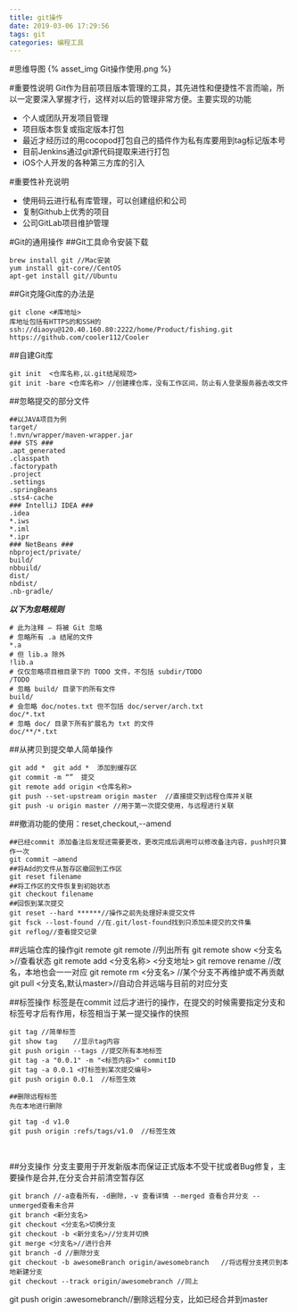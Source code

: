 ```yaml
---
title: git操作
date: 2019-03-06 17:29:56
tags: git
categories: 编程工具
---
```


#思维导图
{% asset_img Git操作使用.png %}

#重要性说明
Git作为目前项目版本管理的工具，其先进性和便捷性不言而喻，所以一定要深入掌握才行，这样对以后的管理非常方便。主要实现的功能
* 个人或团队开发项目管理
* 项目版本恢复或指定版本打包
* 最近才经历过的用cocopod打包自己的插件作为私有库要用到tag标记版本号
* 目前Jenkins通过git源代码提取来进行打包
* iOS个人开发的各种第三方库的引入

#重要性补充说明
* 使用码云进行私有库管理，可以创建组织和公司
* 复制Github上优秀的项目
* 公司GitLab项目维护管理

#Git的通用操作
##Git工具命令安装下载

    brew install git //Mac安装    
    yum install git-core//CentOS
    apt-get install git//Ubuntu
##Git克隆Git库的办法是

    git clone <#库地址>     
    库地址包括有HTTPS的和SSH的
    ssh://diaoyu@120.40.160.80:2222/home/Product/fishing.git
    https://github.com/cooler112/Cooler

##自建Git库

    git init  <仓库名称,以.git结尾规范>
    git init -bare <仓库名称> //创建裸仓库，没有工作区间，防止有人登录服务器去改文件

##忽略提交的部分文件

    ##以JAVA项目为例
    target/
    !.mvn/wrapper/maven-wrapper.jar
    ### STS ###
    .apt_generated
    .classpath
    .factorypath
    .project
    .settings
    .springBeans
    .sts4-cache
    ### IntelliJ IDEA ###
    .idea
    *.iws
    *.iml
    *.ipr
    ### NetBeans ###
    nbproject/private/
    build/
    nbbuild/
    dist/
    nbdist/
    .nb-gradle/
***以下为忽略规则***

    # 此为注释 – 将被 Git 忽略
    # 忽略所有 .a 结尾的文件
    *.a
    # 但 lib.a 除外
    !lib.a
    # 仅仅忽略项目根目录下的 TODO 文件，不包括 subdir/TODO
    /TODO
    # 忽略 build/ 目录下的所有文件
    build/
    # 会忽略 doc/notes.txt 但不包括 doc/server/arch.txt
    doc/*.txt
    # 忽略 doc/ 目录下所有扩展名为 txt 的文件
    doc/**/*.txt



##从拷贝到提交单人简单操作

    git add *  git add *  添加到缓存区
    git commit -m “”  提交
    git remote add origin <仓库名称>
    git push --set-upstream origin master  //直接提交到远程仓库并关联
    git push -u origin master //用于第一次提交使用，与远程进行关联

##撤消功能的使用：reset,checkout,--amend

    ##已经commit 添加备注后发现还需要更改，更改完成后调用可以修改备注内容，push时只算作一次
    git commit —amend
    ##将Add的文件从暂存区撤回到工作区
    git reset filename
    ##将工作区的文件恢复到初始状态
    git checkout filename
    ##回恢到某次提交
    git reset --hard ******//操作之前先处理好未提交文件
    git fsck --lost-found //在.git/lost-found找到只添加未提交的文件集
    git reflog//查看提交记录

##远端仓库的操作git remote
    git remote //列出所有
    git remote show <分支名>//查看状态
    git remote add <分支名称>  <分支地址>
    git remove rename //改名，本地也会一一对应
    git remote rm <分支名>  //某个分支不再维护或不再贡献
    git pull   <分支名,默认master>//自动合并远端与目前的对应分支

  ##标签操作
标签是在commit 过后才进行的操作，在提交的时候需要指定分支和标签号才后有作用，标签相当于某一提交操作的快照

    git tag //简单标签
    git show tag	//显示tag内容
    git push origin --tags //提交所有本地标签
    git tag -a "0.0.1" -m "<标签内容>" commitID
    git tag -a 0.0.1 <打标签到某次提交编号>
    git push origin 0.0.1  //标签生效
    
    ##删除远程标签
    先在本地进行删除
    
    git tag -d v1.0
    git push origin :refs/tags/v1.0  //标签生效


​    

 ##分支操作
分支主要用于开发新版本而保证正式版本不受干扰或者Bug修复，主要操作是合并,在分支合并前清空暂存区

    git branch //-a查看所有，-d删除，-v 查看详情 --merged 查看合并分支 --unmerged查看未合并
    git branch <新分支名>
    git checkout <分支名>切换分支
    git checkout -b <新分支名>//分支并切换
    git merge <分支名>//进行合并 
    git branch -d //删除分支
    git checkout -b awesomeBranch origin/awesomebranch   //将远程分支拷贝到本地新建分支
    git checkout --track origin/awesomebranch //同上
   git push origin :awesomebranch//删除远程分支，比如已经合并到master   

   